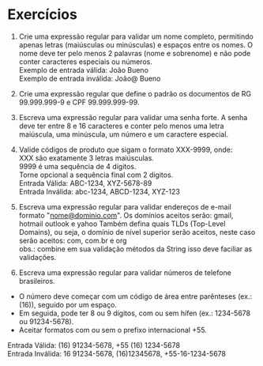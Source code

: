 # Exercícios

1. Crie uma expressão regular para validar um nome completo, permitindo apenas letras (maiúsculas ou minúsculas) e espaços entre os nomes. O nome deve ter pelo menos 2 palavras (nome e sobrenome) e não pode conter caracteres especiais ou números.</br>
Exemplo de entrada válida: João Bueno</br>
Exemplo de entrada inválida: João@ Bueno</br>

2. Crie uma expressão regular que define o padrão os documentos de RG 99.999.999-9 e CPF 99.999.999-99.

3. Escreva uma expressão regular para validar uma senha forte. A senha deve ter entre 8 e 16 caracteres e conter pelo menos uma letra maiúscula, uma minúscula, um número e um caractere especial.

4. Valide códigos de produto que sigam o formato XXX-9999, onde:</br>
XXX são exatamente 3 letras maiúsculas.</br>
9999 é uma sequência de 4 dígitos.</br>
Torne opcional a sequência final com 2 digitos.</br>
 Entrada Válida: ABC-1234, XYZ-5678-89</br>
 Entrada Inválida: abc-1234, ABCD-1234, XYZ-123</br>

5. Escreva uma expressão regular para validar endereços de e-mail  formato "nome@dominio.com". Os  domínios aceitos serão: gmail, hotmail outlook e yahoo Também defina quais TLDs (Top-Level Domains), ou seja, o domínio de nível superior serão aceitos, neste caso serão aceitos: com, com.br e org </br>
obs.: combine em sua validação métodos da String isso deve faciliar as validações.</br>

6. Escreva uma expressão regular para validar números de telefone brasileiros.</br>
- O número deve começar com um código de área entre parênteses (ex.: (16)), seguido por um espaço.</br>
- Em seguida, pode ter 8 ou 9 dígitos, com ou sem hífen  (ex.: 1234-5678 ou 91234-5678).</br>
- Aceitar formatos com ou sem o prefixo internacional +55.</br>

Entrada Válida: (16) 91234-5678, +55 (16) 1234-5678</br>
Entrada Inválida: 16 91234-5678, (16)12345678, +55-16-1234-5678</br>

